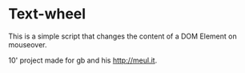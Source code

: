 Text-wheel
==========

This is a simple script that changes the content of a DOM Element on mouseover.

10' project made for gb and his http://meul.it.
